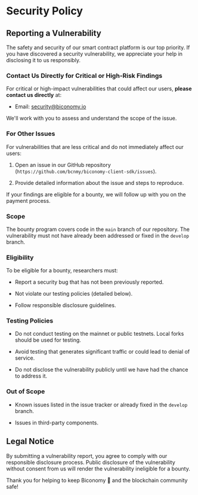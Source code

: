# Security Policy

## Reporting a Vulnerability

The safety and security of our smart contract platform is our top priority. If you have discovered a security vulnerability, we appreciate your help in disclosing it to us responsibly.

### Contact Us Directly for Critical or High-Risk Findings

For critical or high-impact vulnerabilities that could affect our users, **please contact us directly** at:

- Email: security@biconomy.io

We'll work with you to assess and understand the scope of the issue.

### For Other Issues

For vulnerabilities that are less critical and do not immediately affect our users:

1. Open an issue in our GitHub repository (`https://github.com/bcnmy/biconomy-client-sdk/issues`).

2. Provide detailed information about the issue and steps to reproduce.

If your findings are eligible for a bounty, we will follow up with you on the payment process.

### Scope

The bounty program covers code in the `main` branch of our repository. The vulnerability must not have already been addressed or fixed in the `develop` branch.

### Eligibility

To be eligible for a bounty, researchers must:

- Report a security bug that has not been previously reported.

- Not violate our testing policies (detailed below).

- Follow responsible disclosure guidelines.

### Testing Policies

- Do not conduct testing on the mainnet or public testnets. Local forks should be used for testing.

- Avoid testing that generates significant traffic or could lead to denial of service.

- Do not disclose the vulnerability publicly until we have had the chance to address it.

### Out of Scope

- Known issues listed in the issue tracker or already fixed in the `develop` branch.

- Issues in third-party components.

## Legal Notice

By submitting a vulnerability report, you agree to comply with our responsible disclosure process. Public disclosure of the vulnerability without consent from us will render the vulnerability ineligible for a bounty.

Thank you for helping to keep Biconomy 🍊 and the blockchain community safe!
